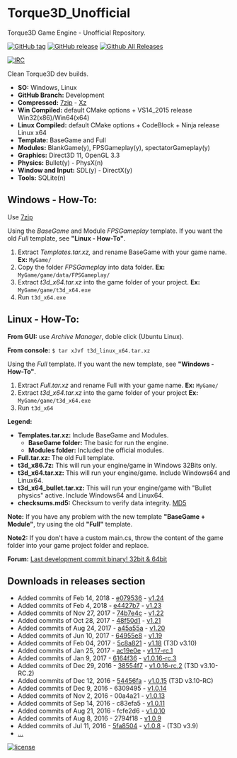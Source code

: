 # Torque3D_Unofficial
Torque3D Game Engine - Unofficial Repository.

[![GitHub tag](https://img.shields.io/github/tag/John3/Torque3D_Unofficial.svg)](https://github.com/John3/Torque3D_Unofficial/tags)
[![GitHub release](https://img.shields.io/github/release/John3/Torque3D_Unofficial.svg)](https://github.com/John3/Torque3D_Unofficial/releases/latest)
[![Github All Releases](https://img.shields.io/github/downloads/John3/Torque3D_Unofficial/total.svg)](https://github.com/John3/Torque3D_Unofficial/releases/latest)

[![IRC](https://img.shields.io/badge/irc-%23garagegames-green.svg)](https://kiwiirc.com/client/irc.maxgaming.net/?nick=wiki_user|?#garagegames)

Clean Torque3D dev builds.

- **SO:** Windows, Linux
- **GitHub Branch:** Development
- **Compressed:** [7zip](http://www.7-zip.org/) - [Xz](https://en.wikipedia.org/wiki/Xz)
- **Win Compiled:** default CMake options + VS14_2015 release Win32(x86)/Win64(x64)
- **Linux Compiled:** default CMake options + CodeBlock + Ninja release Linux x64
- **Template:** BaseGame and Full
- **Modules:** BlankGame(y), FPSGameplay(y), spectatorGameplay(y)
- **Graphics:** Direct3D 11, OpenGL 3.3
- **Physics:** Bullet(y) - PhysX(n)
- **Window and Input:** SDL(y) - DirectX(y)
- **Tools:** SQLite(n)

## Windows - How-To:
Use [7zip](http://www.7-zip.org/) 

Using the *BaseGame* and Module *FPSGameplay* template.  If you want the old *Full* template, see **"Linux - How-To"**.
1. Extract *Templates.tar.xz,* and rename BaseGame with your game name. **Ex:** `MyGame/`
2. Copy the folder *FPSGameplay* into data folder. **Ex:** `MyGame/game/data/FPSGameplay/`
3. Extract *t3d_x64.tar.xz* into the game folder of your project. **Ex:** `MyGame/game/t3d_x64.exe`
4. Run `t3d_x64.exe`

## Linux - How-To:
**From GUI:** use *Archive Manager*, doble click (Ubuntu Linux).

**From console:** `$ tar xJvf t3d_linux_x64.tar.xz`

Using the *Full* template. If you want the new template, see **"Windows - How-To"**.
1. Extract *Full.tar.xz* and rename Full with your game name. **Ex:** `MyGame/`
2. Extract *t3d_x64.tar.xz* into the game folder of your project **Ex:** `MyGame/game/t3d_x64.exe`
3. Run `t3d_x64`

**Legend:**

* **Templates.tar.xz:** Include BaseGame and Modules.
   * **BaseGame folder:** The basic for run the engine.
   * **Modules folder:** Included the official modules.
* **Full.tar.xz:** The old Full template.
* **t3d_x86.7z:** This will run your engine/game in Windows 32Bits only.
* **t3d_x64.tar.xz:** This will run your engine/game. Include Windows64 and Linux64.
* **t3d_x64_bullet.tar.xz:** This will run your engine/game with "Bullet physics" active. Include Windows64 and Linux64.
* **checksums.md5:** Checksum to verify data integrity. [MD5](https://en.wikipedia.org/wiki/MD5)

**Note:** If you have any problem with the new template **"BaseGame + Module"**, try using the old **"Full"** template.

**Note2:** If you don't have a custom main.cs, throw the content of the game folder into your game project folder and replace.

**Forum:** [Last development commit binary! 32bit & 64bit](http://forums.torque3d.org/viewtopic.php?f=2&t=665)

## Downloads in releases section

- Added commits of Feb 14, 2018 - [e079536](https://github.com/John3/Torque3D/commit/e0795361220283991408734ecd95cf2a6438727d) - [v1.24](https://github.com/John3/Torque3D_Unofficial/releases/tag/v1.24)
- Added commits of Feb 4, 2018 - [e4427b7](https://github.com/John3/Torque3D/commit/e4427b76548f41086043244ad5c944e870eb963f) - [v1.23](https://github.com/John3/Torque3D_Unofficial/releases/tag/v1.23)
- Added commits of Nov 27, 2017 - [74b7e4c](https://github.com/John3/Torque3D/commit/74b7e4cd89f4a0fee65d3f831c35df349d16f8c3) - [v1.22](https://github.com/John3/Torque3D_Unofficial/releases/tag/v1.22)
- Added commits of Oct 28, 2017 - [48f50d1](https://github.com/John3/Torque3D/commit/48f50d19c35d61d914bc641e7bddd7d89ff0bb60) - [v1.21](https://github.com/John3/Torque3D_Unofficial/releases/tag/v1.21)
- Added commits of Aug 24, 2017 - [a45a55a](https://github.com/John3/Torque3D/commit/a45a55ad6e2d639a644a8c5f84323d7cc41d6b78) - [v1.20](https://github.com/John3/Torque3D_Unofficial/releases/tag/v1.20)
- Added commits of Jun 10, 2017 - [64955e8](https://github.com/John3/Torque3D/commit/64955e8cfcd1242606ae10dfc5da7c8fdb4a6c63) - [v1.19](https://github.com/John3/Torque3D_Unofficial/releases/tag/v1.19)
- Added commits of Feb 04, 2017 - [5c8a821](https://github.com/John3/Torque3D/commit/5c8a82180b4e25c08449b2c0261541d08c9ff24b) - [v1.18](https://github.com/John3/Torque3D_Unofficial/releases/tag/v1.18) (T3D v3.10)
- Added commits of Jan 25, 2017 - [ac19e0e](https://github.com/John3/Torque3D/commit/ac19e0e84c98f682a7467789ae41017c38faf930) - [v1.17-rc.1](https://github.com/John3/Torque3D_Unofficial/releases/tag/v1.17-rc.1)
- Added commits of Jan 9, 2017 - [6164f36](https://github.com/GarageGames/Torque3D/commit/6164f36c473cc9f01fdd14b56fc0949422aff7f8) - [v1.0.16-rc.3](https://github.com/John3/Torque3D_Unofficial/releases/tag/v1.0.16-rc.3)
- Added commits of Dec 29, 2016 - [38554f7](https://github.com/GarageGames/Torque3D/commit/38554f7396f02fc1c8b6b13c00acd52178be205a) - [v1.0.16-rc.2](https://github.com/John3/Torque3D_Unofficial/releases/tag/v1.0.16-rc.2) (T3D v3.10-RC.2)
- Added commits of Dec 12, 2016 - [54456fa](https://github.com/GarageGames/Torque3D/commit/54456fa4fa13fc4a5ebfe28edcd921ad5c93e278) - [v1.0.15](https://github.com/John3/Torque3D_Unofficial/releases/tag/v1.0.15) (T3D v3.10-RC)
- Added commits of Dec 9, 2016 - 6309495 - [v1.0.14](https://github.com/John3/Torque3D_Unofficial/releases/tag/v1.0.14)
- Added commits of Nov 2, 2016 - 00a4a21 - [v1.0.13](https://github.com/John3/Torque3D_Unofficial/releases/tag/v1.0.13)
- Added commits of Sep 14, 2016 - c83efa5 - [v1.0.11](https://github.com/John3/Torque3D_Unofficial/releases/tag/v1.0.11)
- Added commits of Aug 21, 2016 - fcfe2d6 - [v1.0.10](https://github.com/John3/Torque3D_Unofficial/releases/tag/v1.0.10)
- Added commits of Aug 8, 2016 - 2794f18 - [v1.0.9](https://github.com/John3/Torque3D_Unofficial/releases/tag/v1.0.9)
- Added commits of Jul 11, 2016 - [5fa8504](https://github.com/GarageGames/Torque3D/commit/5fa8504568871e227c557a6a584f487b3bbce29f) - [v1.0.8](https://github.com/John3/Torque3D_Unofficial/releases/tag/v1.0.8) - (T3D v3.9)
- [...](https://github.com/John3/Torque3D_Unofficial/releases)


[![license](https://img.shields.io/github/license/John3/Torque3D_Unofficial.svg)](http://choosealicense.com/licenses/mit/)
